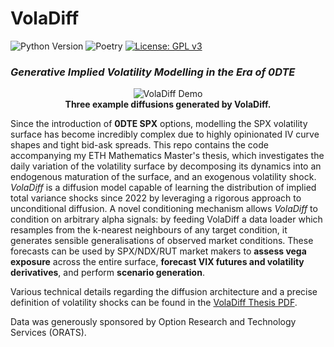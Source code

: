 # VolaDiff

![Python Version](https://img.shields.io/badge/python-3.10%2B-blue?logo=python&logoColor=white)
![Poetry](https://img.shields.io/badge/poetry-1.5-blue?logo=poetry)
[![License: GPL v3](https://img.shields.io/badge/License-GPLv3-blue.svg)](https://www.gnu.org/licenses/gpl-3.0)
### *Generative Implied Volatility Modelling in the Era of 0DTE*

<p align="center">
  <img src="https://github.com/user-attachments/assets/3bad2197-665e-4a60-9bbb-f6347737f783" alt="VolaDiff Demo"><br>
  <strong>Three example diffusions generated by VolaDiff.</strong>
</p>

Since the introduction of **0DTE SPX** options, modelling the SPX volatility surface has become incredibly complex due to highly opinionated IV curve shapes and tight bid-ask spreads. This repo contains the code accompanying my ETH Mathematics Master's thesis, which investigates the daily variation of the volatility surface by decomposing its dynamics into an endogenous maturation of the surface, and an exogenous volatility shock. *VolaDiff* is a diffusion model capable of learning the distribution of implied total variance shocks since 2022 by leveraging a rigorous approach to unconditional diffusion. A novel conditioning mechanism allows *VolaDiff* to condition on arbitrary alpha signals: by feeding VolaDiff a data loader which resamples from the k-nearest neighbours of any target condition, it generates sensible generalisations of observed market conditions. These forecasts can be used by SPX/NDX/RUT market makers to **assess vega exposure** across the entire surface, **forecast VIX futures and volatility derivatives**, and perform **scenario generation**.

Various technical details regarding the diffusion architecture and a precise definition of volatility shocks can be found in the [VolaDiff Thesis PDF](assets/voladiff-guide.pdf).

Data was generously sponsored by Option Research and Technology Services (ORATS).
